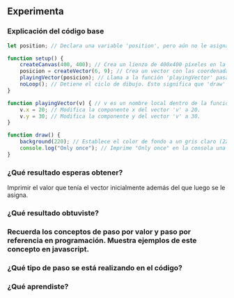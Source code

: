 ## Experimenta
###  Explicación del código base
``` js
let position; // Declara una variable 'position', pero aún no le asigna un valor inicial.

function setup() {
    createCanvas(400, 400); // Crea un lienzo de 400x400 píxeles en la pantalla para dibujar.
    posicion = createVector(6, 9); // Crea un vector con las coordenadas (6, 9) y lo asigna a la variable 'posicion'.
    playingVector(posicion); // Llama a la función 'playingVector' pasándole el vector 'posicion' como argumento.
    noLoop(); // Detiene el ciclo de dibujo. Esto significa que 'draw' solo se ejecutará una vez.
}

function playingVector(v) { // v es un nombre local dentro de la función. Representa el vector que se le ha pasado a la función
    v.x = 20; // Modifica la componente x del vector 'v' a 20.
    v.y = 30; // Modifica la componente y del vector 'v' a 30.
}

function draw() {
    background(220); // Establece el color de fondo a un gris claro (220 es un valor de escala de gris).
    console.log("Only once"); // Imprime "Only once" en la consola una sola vez, ya que 'noLoop()' detiene el ciclo de dibujo.
}
```
### ¿Qué resultado esperas obtener?
Imprimir el valor que tenía el vector inicialmente además del que luego se le asigna.
### ¿Qué resultado obtuviste?
### Recuerda los conceptos de paso por valor y paso por referencia en programación. Muestra ejemplos de este concepto en javascript.
### ¿Qué tipo de paso se está realizando en el código?
### ¿Qué aprendiste?
